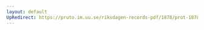 ```yaml
---
layout: default
UpRedirect: https://pruto.im.uu.se/riksdagen-records-pdf/1878/prot-1878--fk--045.pdf
---
```


